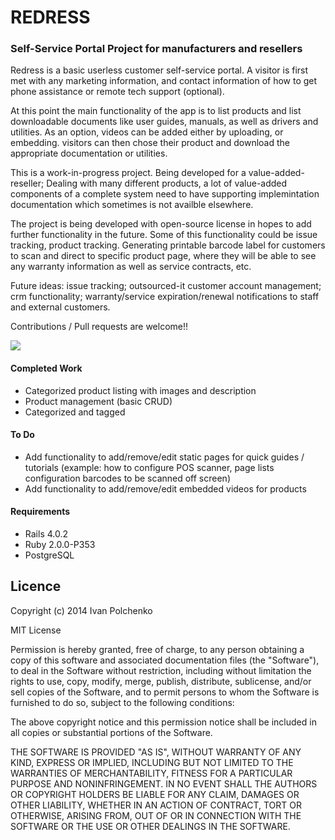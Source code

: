# REDRESS
### Self-Service Portal Project for manufacturers and resellers



Redress is a basic userless customer self-service portal.
A visitor is first met with any marketing information, and contact information
of how to get phone assistance or remote tech support (optional).

At this point the main functionality of the app is to list products
and list downloadable documents like user guides, manuals, as well as drivers
and utilities. As an option, videos can be added either by uploading, or embedding.
visitors can then chose their product and download the appropriate documentation or
utilities.

This is a work-in-progress project. Being developed for a value-added-reseller;
Dealing with many different products, a lot of value-added components of a complete
system need to have supporting implemintation documentation which sometimes is not 
availble elsewhere.

The project is being developed with open-source license in hopes to add further
functionality in the future. Some of this functionality could be issue tracking,
product tracking. Generating printable barcode label for customers to scan and
direct to specific product page, where they will be able to see any warranty information
as well as service contracts, etc.

Future ideas:  issue tracking; outsourced-it customer account management; crm functionality;
warranty/service expiration/renewal notifications to staff and external customers.



Contributions / Pull requests are welcome!!

   
![](https://pbs.twimg.com/media/Bd-DoCNCUAAwbFv.png:large)
   

#### Completed Work
* Categorized product listing with images and description
* Product management (basic CRUD)
* Categorized and tagged


#### To Do
* Add functionality to add/remove/edit static pages for quick guides / tutorials (example: how to configure POS scanner, page lists configuration barcodes to be scanned off screen)
* Add functionality to add/remove/edit embedded videos for products

  

#### Requirements
*   Rails 4.0.2
*   Ruby 2.0.0-P353
*   PostgreSQL



## Licence

Copyright (c) 2014 Ivan Polchenko

MIT License

Permission is hereby granted, free of charge, to any person obtaining
a copy of this software and associated documentation files (the
"Software"), to deal in the Software without restriction, including
without limitation the rights to use, copy, modify, merge, publish,
distribute, sublicense, and/or sell copies of the Software, and to
permit persons to whom the Software is furnished to do so, subject to
the following conditions:

The above copyright notice and this permission notice shall be
included in all copies or substantial portions of the Software.

THE SOFTWARE IS PROVIDED "AS IS", WITHOUT WARRANTY OF ANY KIND,
EXPRESS OR IMPLIED, INCLUDING BUT NOT LIMITED TO THE WARRANTIES OF
MERCHANTABILITY, FITNESS FOR A PARTICULAR PURPOSE AND
NONINFRINGEMENT. IN NO EVENT SHALL THE AUTHORS OR COPYRIGHT HOLDERS BE
LIABLE FOR ANY CLAIM, DAMAGES OR OTHER LIABILITY, WHETHER IN AN ACTION
OF CONTRACT, TORT OR OTHERWISE, ARISING FROM, OUT OF OR IN CONNECTION
WITH THE SOFTWARE OR THE USE OR OTHER DEALINGS IN THE SOFTWARE.
